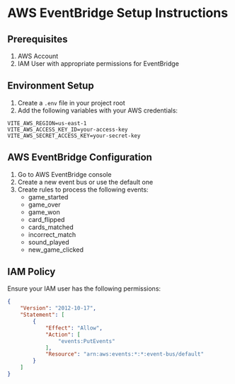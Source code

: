 # AWS EventBridge Setup Instructions

## Prerequisites
1. AWS Account
2. IAM User with appropriate permissions for EventBridge

## Environment Setup
1. Create a `.env` file in your project root
2. Add the following variables with your AWS credentials:
```
VITE_AWS_REGION=us-east-1
VITE_AWS_ACCESS_KEY_ID=your-access-key
VITE_AWS_SECRET_ACCESS_KEY=your-secret-key
```

## AWS EventBridge Configuration
1. Go to AWS EventBridge console
2. Create a new event bus or use the default one
3. Create rules to process the following events:
   - game_started
   - game_over
   - game_won
   - card_flipped
   - cards_matched
   - incorrect_match
   - sound_played
   - new_game_clicked

## IAM Policy
Ensure your IAM user has the following permissions:
```json
{
    "Version": "2012-10-17",
    "Statement": [
        {
            "Effect": "Allow",
            "Action": [
                "events:PutEvents"
            ],
            "Resource": "arn:aws:events:*:*:event-bus/default"
        }
    ]
}
```